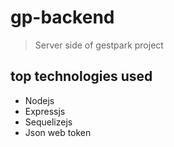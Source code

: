 # gp-backend
> Server side of gestpark project
## top technologies used
- Nodejs
- Expressjs
- Sequelizejs
- Json web token
